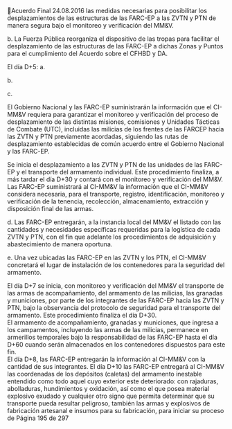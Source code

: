 Acuerdo Final 
24.08.2016 
las medidas necesarias para posibilitar los desplazamientos de las estructuras de las FARC-EP a las 
ZVTN y PTN de manera segura bajo el monitoreo y verificación del MM&V. 
 
b. La  Fuerza  Pública  reorganiza  el  dispositivo  de  las  tropas  para  facilitar  el  desplazamiento  de  las 
estructuras  de  las  FARC-EP  a  dichas  Zonas  y  Puntos  para  el  cumplimiento  del  Acuerdo  sobre  el 
CFHBD y DA. 
 
El día D+5: 
a.

b.

 
c.

El Gobierno Nacional y las FARC-EP suministrarán la información que el CI-MM&V requiera para 
garantizar el monitoreo y verificación del  proceso de desplazamiento de las distintas misiones, 
comisiones y Unidades Tácticas de Combate (UTC), incluidas las milicias de los frentes de las FARCEP  hacia  las  ZVTN  y  PTN  previamente  acordadas,  siguiendo  las  rutas  de  desplazamiento 
establecidas de común acuerdo entre el Gobierno Nacional y las FARC-EP. 
 
Se inicia el desplazamiento a las ZVTN y PTN de las unidades de las FARC-EP y el transporte del 
armamento  individual.  Este  procedimiento  finaliza,  a  más  tardar  el  día  D+30    y  contará  con  el 
monitoreo y verificación del MM&V. 
Las FARC-EP suministrará al CI-MM&V la información que el CI-MM&V considera necesaria, para 
el  transporte,  registro,  identificación,  monitoreo  y  verificación  de  la  tenencia,  recolección, 
almacenamiento, extracción y disposición final de las armas. 

 
d. Las FARC-EP entregarán, a la instancia local del MM&V el listado con las cantidades y necesidades 
específicas  requeridas  para  la  logística  de  cada  ZVTN  y  PTN,  con  el  fin  que  adelante  los 
procedimientos de adquisición y abastecimiento de manera oportuna.  
 
e. Una vez ubicadas las FARC-EP en las ZVTN y los PTN, el CI-MM&V concretará el lugar de instalación 
de los contenedores para la seguridad del armamento. 
 
El  día  D+7  se  inicia,  con  monitoreo  y  verificación  del  MM&V  el  transporte  de  las  armas  de 
acompañamiento,  del  armamento  de  las  milicias,  las  granadas  y  municiones,  por  parte  de  los 
integrantes de las FARC-EP hacia las ZVTN y PTN, bajo la observancia del protocolo de seguridad para 
el transporte del armamento. Este procedimiento finaliza el día D+30.  
El  armamento  de  acompañamiento,  granadas  y  municiones,  que  ingresa  a  los  campamentos, 
incluyendo las armas de las milicias, permanece en armerillos temporales bajo la responsabilidad de 
las FARC-EP hasta el día D+60 cuando serán almacenados en los contenedores dispuestos para este 
fin.  
El día D+8, las FARC-EP entregarán la información al CI-MM&V con la cantidad de sus integrantes. 
El  día  D+10  las  FARC-EP  entregará  al  CI-MM&V  las  coordenadas  de  los  depósitos  (caletas)  del 
armamento  inestable  entendido  como  todo  aquel  cuyo  exterior  este  deteriorado:  con  rajaduras, 
abolladuras, hundimientos y oxidación, así como el que posea material explosivo exudado y cualquier 
otro signo que permita determinar que su transporte pueda resultar peligroso, también las armas y 
explosivos  de  fabricación  artesanal  e  insumos  para  su  fabricación,  para  iniciar  su  proceso  de 
Página 195 de 297 
 

